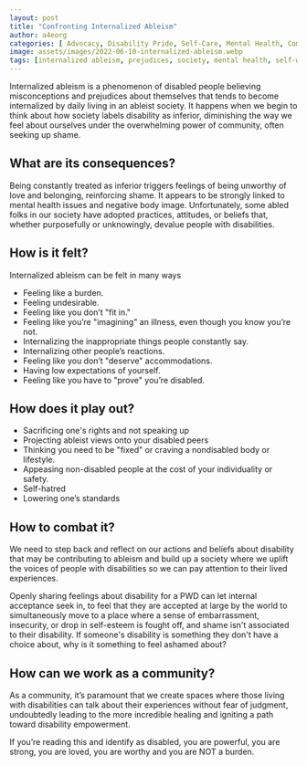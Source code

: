 ```yaml
---
layout: post
title: "Confronting Internalized Ableism"
author: a4eorg
categories: [ Advocacy, Disability Pride, Self-Care, Mental Health, Community ]
image: assets/images/2022-06-10-internalized-ableism.webp
tags: [internalized ableism, prejudices, society, mental health, self-worth, negative image, empowerment, accommodations, acceptance, disability rights]
---
```

Internalized ableism is a phenomenon of disabled people believing misconceptions and prejudices about themselves that tends to become internalized by daily living in an ableist society. It happens when we begin to think about how society labels disability as inferior, diminishing the way we feel about ourselves under the overwhelming power of community, often seeking up shame.

## What are its consequences?
Being constantly treated as inferior triggers feelings of being unworthy of love and belonging, reinforcing shame. It appears to be strongly linked to mental health issues and negative body image. Unfortunately, some abled folks in our society have adopted practices, attitudes, or beliefs that, whether purposefully or unknowingly, devalue people with disabilities.

## How is it felt?
Internalized ableism can be felt in many ways
- Feeling like a burden.
- Feeling undesirable. 
- Feeling like you don’t "fit in."
- Feeling like you’re "imagining" an illness, even though you know you’re not.
- Internalizing the inappropriate things people constantly say.
- Internalizing other people’s reactions.
- Feeling like you don’t "deserve" accommodations. 
- Having low expectations of yourself.
- Feeling like you have to "prove" you’re disabled. 

## How does it play out?
- Sacrificing one's rights and not speaking up
- Projecting ableist views onto your disabled peers
- Thinking you need to be "fixed" or craving a nondisabled body or lifestyle.
- Appeasing non-disabled people at the cost of your individuality or safety.
- Self-hatred
- Lowering one’s standards

## How to combat it?
We need to step back and reflect on our actions and beliefs about disability that may be contributing to ableism and build up a society where we uplift the voices of people with disabilities so we can pay attention to their lived experiences. 

Openly sharing feelings about disability for a PWD can let internal acceptance seek in, to feel that they are accepted at large by the world to simultaneously move to a place where a sense of embarrassment, insecurity, or drop in self-esteem is fought off, and shame isn't associated to their disability. If someone's disability is something they don't have a choice about, why is it something to feel ashamed about?

## How can we work as a community?
As a community, it’s paramount that we create spaces where those living with disabilities can talk about their experiences without fear of judgment, undoubtedly leading to the more incredible healing and igniting a path toward disability empowerment.

If you’re reading this and identify as disabled, you are powerful, you are strong, you are loved, you are worthy and you are NOT a burden.